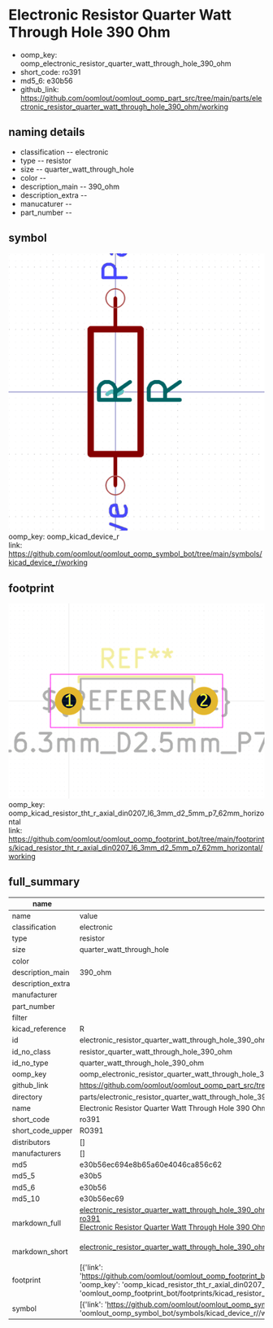 # Electronic Resistor Quarter Watt Through Hole 390 Ohm

  
* oomp_key: oomp_electronic_resistor_quarter_watt_through_hole_390_ohm 
* short_code: ro391
* md5_6: e30b56  
* github_link: https://github.com/oomlout/oomlout_oomp_part_src/tree/main/parts/electronic_resistor_quarter_watt_through_hole_390_ohm/working  
## naming details
* classification -- electronic
* type -- resistor
* size -- quarter_watt_through_hole
* color -- 
* description_main -- 390_ohm
* description_extra -- 
* manucaturer -- 
* part_number -- 



## symbol

![](symbol/0/working/working_600.png)  
oomp_key: oomp_kicad_device_r  
link: https://github.com/oomlout/oomlout_oomp_symbol_bot/tree/main/symbols/kicad_device_r/working  

## footprint

![](footprint/0/working/working_600.png)  
oomp_key: oomp_kicad_resistor_tht_r_axial_din0207_l6_3mm_d2_5mm_p7_62mm_horizontal  
link: https://github.com/oomlout/oomlout_oomp_footprint_bot/tree/main/footprints/kicad_resistor_tht_r_axial_din0207_l6_3mm_d2_5mm_p7_62mm_horizontal/working  

## full_summary
| name | value | 
| --- | --- | 
| name | value | 
| classification | electronic | 
| type | resistor | 
| size | quarter_watt_through_hole | 
| color |  | 
| description_main | 390_ohm | 
| description_extra |  | 
| manufacturer |  | 
| part_number |  | 
| filter |  | 
| kicad_reference | R | 
| id | electronic_resistor_quarter_watt_through_hole_390_ohm | 
| id_no_class | resistor_quarter_watt_through_hole_390_ohm | 
| id_no_type | quarter_watt_through_hole_390_ohm | 
| oomp_key | oomp_electronic_resistor_quarter_watt_through_hole_390_ohm | 
| github_link | https://github.com/oomlout/oomlout_oomp_part_src/tree/main/parts/electronic_resistor_quarter_watt_through_hole_390_ohm/working | 
| directory | parts/electronic_resistor_quarter_watt_through_hole_390_ohm | 
| name | Electronic Resistor Quarter Watt Through Hole 390 Ohm | 
| short_code | ro391 | 
| short_code_upper | RO391 | 
| distributors | [] | 
| manufacturers | [] | 
| md5 | e30b56ec694e8b65a60e4046ca856c62 | 
| md5_5 | e30b5 | 
| md5_6 | e30b56 | 
| md5_10 | e30b56ec69 | 
| markdown_full | [electronic_resistor_quarter_watt_through_hole_390_ohm](https://github.com/oomlout/oomlout_oomp_part_src/tree/main/parts/electronic_resistor_quarter_watt_through_hole_390_ohm/working)<br>[ro391](https://github.com/oomlout/oomlout_oomp_part_src/tree/main/parts/electronic_resistor_quarter_watt_through_hole_390_ohm/working)<br>[Electronic Resistor Quarter Watt Through Hole 390 Ohm](https://github.com/oomlout/oomlout_oomp_part_src/tree/main/parts/electronic_resistor_quarter_watt_through_hole_390_ohm/working)<br><br> | 
| markdown_short | [electronic_resistor_quarter_watt_through_hole_390_ohm](https://github.com/oomlout/oomlout_oomp_part_src/tree/main/parts/electronic_resistor_quarter_watt_through_hole_390_ohm/working)<br><br> | 
| footprint | [{'link': 'https://github.com/oomlout/oomlout_oomp_footprint_bot/tree/main/foootprntss/kicad_resistor_tht_r_axial_din0207_l6_3mm_d2_5mm_p7_62mm_horizontal', 'oomp_key': 'oomp_kicad_resistor_tht_r_axial_din0207_l6_3mm_d2_5mm_p7_62mm_horizontal', 'directory': 'oomlout_oomp_footprint_bot/footprints/kicad_resistor_tht_r_axial_din0207_l6_3mm_d2_5mm_p7_62mm_horizontal//working/working.kicad_mod'}] | 
| symbol | [{'link': 'https://github.com/oomlout/oomlout_oomp_symbol_bot/tree/main/symbols/kicad_device_r', 'oomp_key': 'oomp_kicad_device_r', 'directory': 'oomlout_oomp_symbol_bot/symbols/kicad_device_r//working/working.kicad_sym'}] | 
